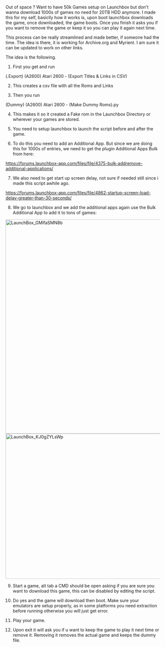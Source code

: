 Out of space ? Want to have 50k Games setup on Launchbox but don't wanna download 1000s of games no need for 20TB HDD anymore. I made this for my self, basiclly how it works is, upon boot launchbox downloads the game, once downloaded, the game boots. Once you finish it asks you if you want to remove the game or keep it so you can play it again next time. 

This process can be really streamlined and made better, if someone had the time. The idea is there, it is working for Archive.org and Myrient. I am sure it can be updated to work on other links. 

The idea is the following. 

1. First you get and run

(.Export) (A2600) Atari 2600 - (Export Titles & Links in CSV)

2. This creates a csv file with all the Roms and Links

3. Then you run

(Dummy) (A2600) Atari 2600 - (Make Dummy Roms).py

4. This makes it so it created a Fake rom in the Launchbox Directory or wherever your games are stored.

5. You need to setup launchbox to launch the script before and after the game.

6. To do this you need to add an Additional App. But since we are doing this for 1000s of entries, we need to get the plugin Additional Apps Bulk from here:

https://forums.launchbox-app.com/files/file/4375-bulk-addremove-additional-applications/

7. We also need to get start up screen delay, not sure if needed still since i made this script awhile ago.

https://forums.launchbox-app.com/files/file/4862-startup-screen-load-delay-greater-than-30-seconds/

8. We go to launchbox and we add the additional apps again use the Bulk Additional App to add it to tons of games:

<img width="1100" height="700" alt="LaunchBox_GMlfaSMN8b" src="https://github.com/user-attachments/assets/74079fb5-3085-446d-9575-fd1a902af083" />

<img width="640" height="475" alt="LaunchBox_KJ0gZYLsWp" src="https://github.com/user-attachments/assets/e4069515-eedd-439d-811f-af75376dcb9a" />

9. Start a game, alt tab a CMD should be open asking if you are sure you want to download this game, this can be disabled by editing the script.

10. Do yes and the game will download then boot. Make sure your emulators are setup properly, as in some platforms you need extraction before running otherwise you will just get error.

11. Play your game.

12. Upon exit it will ask you if u want to keep the game to play it next time or remove it. Removing it removes the actual game and keeps the dummy file.

